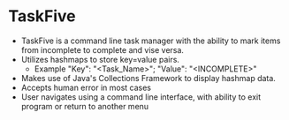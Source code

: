 # TaskFive
- TaskFive is a command line task manager with the ability to mark items from incomplete to complete and vise versa.
- Utilizes hashmaps to store key=value pairs.
  - Example "Key": "\<Task_Name\>"; "Value": "\<INCOMPLETE\>"
- Makes use of Java's Collections Framework to display hashmap data.
- Accepts human error in most cases
- User navigates using a command line interface, with ability to exit program or return to another menu
